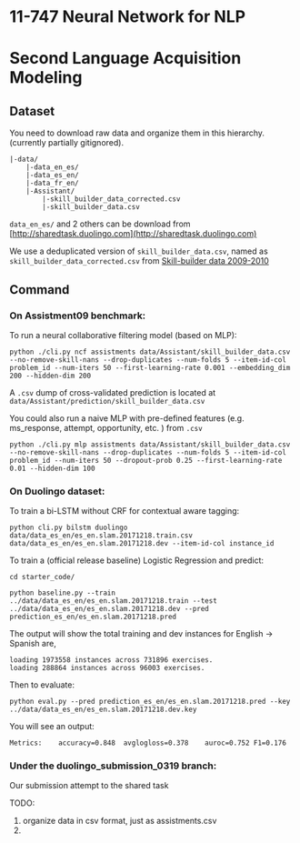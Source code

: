 # 11-747 Neural Network for NLP
# Second Language Acquisition Modeling

## Dataset

You need to download raw data and organize them in this hierarchy. (currently partially gitignored).

	|-data/
   		|-data_en_es/
   		|-data_es_en/
   		|-data_fr_en/
   		|-Assistant/
			|-skill_builder_data_corrected.csv
			|-skill_builder_data.csv

`data_en_es/` and 2 others can be download from [http://sharedtask.duolingo.com](http://sharedtask.duolingo.com)

We use a deduplicated version of `skill_builder_data.csv`, named as `skill_builder_data_corrected.csv` from [Skill-builder data 2009-2010](https://sites.google.com/site/assistmentsdata/home/assistment-2009-2010-data/skill-builder-data-2009-2010)


## Command

### On Assistment09 benchmark:

To run a neural collaborative filtering model (based on MLP):

    python ./cli.py ncf assistments data/Assistant/skill_builder_data.csv --no-remove-skill-nans --drop-duplicates --num-folds 5 --item-id-col problem_id --num-iters 50 --first-learning-rate 0.001 --embedding_dim 200 --hidden-dim 200

A `.csv` dump of cross-validated prediction is located at `data/Assistant/prediction/skill_builder_data.csv`

You could also run a naive MLP with pre-defined features (e.g. ms_response, attempt, opportunity, etc. ) from `.csv`

    python ./cli.py mlp assistments data/Assistant/skill_builder_data.csv --no-remove-skill-nans --drop-duplicates --num-folds 5 --item-id-col problem_id --num-iters 50 --dropout-prob 0.25 --first-learning-rate 0.01 --hidden-dim 100
     
### On Duolingo dataset:

To train a bi-LSTM without CRF for contextual aware tagging:
    
    python cli.py bilstm duolingo data/data_es_en/es_en.slam.20171218.train.csv data/data_es_en/es_en.slam.20171218.dev --item-id-col instance_id
    
To train a (official release baseline) Logistic Regression and predict:

	cd starter_code/
	
	python baseline.py --train ../data/data_es_en/es_en.slam.20171218.train --test ../data/data_es_en/es_en.slam.20171218.dev --pred prediction_es_en/es_en.slam.20171218.pred 

The output will show the total training and dev instances for English -> Spanish are,

    loading 1973558 instances across 731896 exercises.
    loading 288864 instances across 96003 exercises.
    
Then to evaluate:
	
	python eval.py --pred prediction_es_en/es_en.slam.20171218.pred --key ../data/data_es_en/es_en.slam.20171218.dev.key

You will see an output:
	
	Metrics:	accuracy=0.848	avglogloss=0.378	auroc=0.752	F1=0.176
	



### Under the duolingo_submission_0319 branch:
Our submission attempt to the shared task 

TODO:
1. organize data in csv format, just as assistments.csv 
2. 
